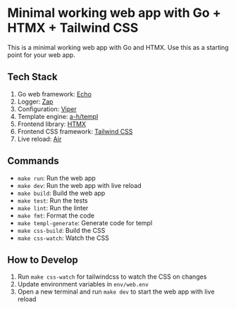 # Minimal working web app with Go + HTMX + Tailwind CSS

This is a minimal working web app with Go and HTMX. Use this as a starting point for your web app.

## Tech Stack

1. Go web framework: [Echo](https://echo.labstack.com/)
2. Logger: [Zap](https://pkg.go.dev/go.uber.org/zap)
3. Configuration: [Viper](https://pkg.go.dev/github.com/spf13/viper)
4. Template engine: [a-h/templ](https://pkg.go.dev/github.com/a-h/templ)
5. Frontend library: [HTMX](https://htmx.org/)
6. Frontend CSS framework: [Tailwind CSS](https://tailwindcss.com/)
7. Live reload: [Air](https://github.com/cosmtrek/air)

## Commands

- `make run`: Run the web app
- `make dev`: Run the web app with live reload
- `make build`: Build the web app
- `make test`: Run the tests
- `make lint`: Run the linter
- `make fmt`: Format the code
- `make templ-generate`: Generate code for templ
- `make css-build`: Build the CSS
- `make css-watch`: Watch the CSS

## How to Develop

1. Run `make css-watch` for tailwindcss to watch the CSS on changes
2. Update environment variables in `env/web.env`
3. Open a new terminal and run `make dev` to start the web app with live reload
